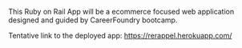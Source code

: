 This Ruby on Rail App will be a ecommerce focused web application designed and guided by CareerFoundry bootcamp.

Tentative link to the deployed app:
https://rerappel.herokuapp.com/
